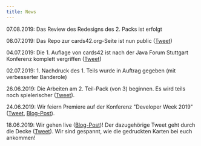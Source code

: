 ```yaml
---
title: News
---
```

07.08.2019: Das Review des Redesigns des 2. Packs ist erfolgt

08.07.2019: Das Repo zur cards42.org-Seite ist nun public ([Tweet](https://twitter.com/cards42org/status/1148626770066886658))

04.07.2019: Die 1. Auflage von cards42 ist nach der Java Forum Stuttgart Konferenz komplett vergriffen ([Tweet](https://twitter.com/cards42org/status/1146805006470979584))

02.07.2019: 1. Nachdruck des 1. Teils wurde in Auftrag gegeben (mit verbesserter Banderole)

26.06.2019: Die Arbeiten am 2. Teil-Pack (von 3) beginnen. Es wird teils noch spielerischer ([Tweet](https://twitter.com/cards42org/status/1143786800365936640)).

24.06.2019: Wir feiern Premiere auf der Konferenz "Developer Week 2019" ([Tweet](https://twitter.com/cards42org/status/1143751284039852032), [Blog-Post](https://www.innoq.com/de/articles/2019/06/cards42/)).

18.06.2019: Wir gehen live ([Blog-Post](https://www.developer-week.de/blog/cards42-die-mitmach-karten-fuer-softwarearchitektinnen/))! Der dazugehörige Tweet geht durch die Decke ([Tweet](https://twitter.com/feststelltaste/status/1140965675596468224)). Wir sind gespannt, wie die gedruckten Karten bei euch ankommen!